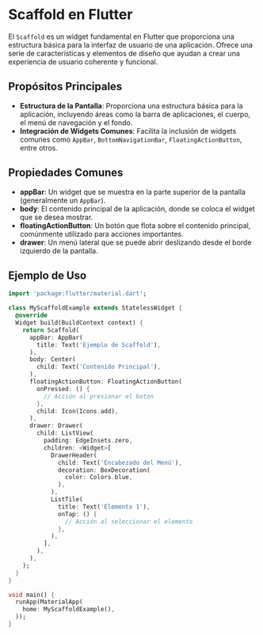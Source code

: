 # Scaffold en Flutter

El `Scaffold` es un widget fundamental en Flutter que proporciona una estructura básica para la interfaz de usuario de una aplicación. Ofrece una serie de características y elementos de diseño que ayudan a crear una experiencia de usuario coherente y funcional.

## Propósitos Principales

- **Estructura de la Pantalla**: Proporciona una estructura básica para la aplicación, incluyendo áreas como la barra de aplicaciones, el cuerpo, el menú de navegación y el fondo.
- **Integración de Widgets Comunes**: Facilita la inclusión de widgets comunes como `AppBar`, `BottomNavigationBar`, `FloatingActionButton`, entre otros.

## Propiedades Comunes

- **appBar**: Un widget que se muestra en la parte superior de la pantalla (generalmente un `AppBar`).
- **body**: El contenido principal de la aplicación, donde se coloca el widget que se desea mostrar.
- **floatingActionButton**: Un botón que flota sobre el contenido principal, comúnmente utilizado para acciones importantes.
- **drawer**: Un menú lateral que se puede abrir deslizando desde el borde izquierdo de la pantalla.

## Ejemplo de Uso

```dart
import 'package:flutter/material.dart';

class MyScaffoldExample extends StatelessWidget {
  @override
  Widget build(BuildContext context) {
    return Scaffold(
      appBar: AppBar(
        title: Text('Ejemplo de Scaffold'),
      ),
      body: Center(
        child: Text('Contenido Principal'),
      ),
      floatingActionButton: FloatingActionButton(
        onPressed: () {
          // Acción al presionar el botón
        },
        child: Icon(Icons.add),
      ),
      drawer: Drawer(
        child: ListView(
          padding: EdgeInsets.zero,
          children: <Widget>[
            DrawerHeader(
              child: Text('Encabezado del Menú'),
              decoration: BoxDecoration(
                color: Colors.blue,
              ),
            ),
            ListTile(
              title: Text('Elemento 1'),
              onTap: () {
                // Acción al seleccionar el elemento
              },
            ),
          ],
        ),
      ),
    );
  }
}

void main() {
  runApp(MaterialApp(
    home: MyScaffoldExample(),
  ));
}
